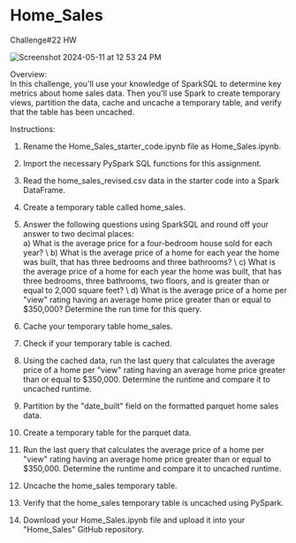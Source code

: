 # Home_Sales
Challenge#22 HW

![Screenshot 2024-05-11 at 12 53 24 PM](https://github.com/apkaur32/Home_Sales/assets/150749167/07ebd48c-30f8-49ee-8f25-c98b9c1660ee)

Overview: \
In this challenge, you'll use your knowledge of SparkSQL to determine key metrics about home sales data. Then you'll use Spark to create temporary views, partition the data, cache and uncache a temporary table, and verify that the table has been uncached.

Instructions: 
1. Rename the Home_Sales_starter_code.ipynb file as Home_Sales.ipynb.
2. Import the necessary PySpark SQL functions for this assignment.
3. Read the home_sales_revised.csv data in the starter code into a Spark DataFrame.
4. Create a temporary table called home_sales.
5. Answer the following questions using SparkSQL and round off your answer to two decimal places:\
a) What is the average price for a four-bedroom house sold for each year? \ 
b) What is the average price of a home for each year the home was built, that has three bedrooms and three bathrooms? \ 
c) What is the average price of a home for each year the home was built, that has three bedrooms, three bathrooms, two floors, and is greater than or equal to 2,000 square feet? \ 
d) What is the average price of a home per "view" rating having an average home price greater than or equal to $350,000? Determine the run time for this query.

6. Cache your temporary table home_sales.
7. Check if your temporary table is cached.
8. Using the cached data, run the last query that calculates the average price of a home per "view" rating having an average home price greater than or equal to $350,000. Determine the runtime and compare it to uncached runtime.
9. Partition by the "date_built" field on the formatted parquet home sales data.
10. Create a temporary table for the parquet data.
11. Run the last query that calculates the average price of a home per "view" rating having an average home price greater than or equal to $350,000. Determine the runtime and compare it to uncached runtime.
12. Uncache the home_sales temporary table.
13. Verify that the home_sales temporary table is uncached using PySpark.
14. Download your Home_Sales.ipynb file and upload it into your "Home_Sales" GitHub repository.


